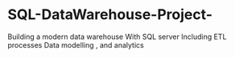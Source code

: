 # SQL-DataWarehouse-Project-
Building a modern data warehouse With SQL server Including ETL processes Data modelling , and analytics
